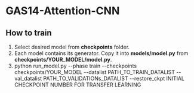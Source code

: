 # GAS14-Attention-CNN

## How to train
1. Select desired model from **checkpoints** folder. 
2. Each model contains its generator. Copy it into **models/model.py** from **checkpoints/YOUR_MODEL/model.py**.
3. python run_model.py 
        --phase train
        --checkpoints checkpoints/YOUR_MODEL
        --datalist PATH_TO_TRAIN_DATALIST
        --val_datalist PATH_TO_VALIDATIONs_DATALIST
        --restore_ckpt INITIAL CHECKPOINT NUMBER FOR TRANSFER LEARNING
        